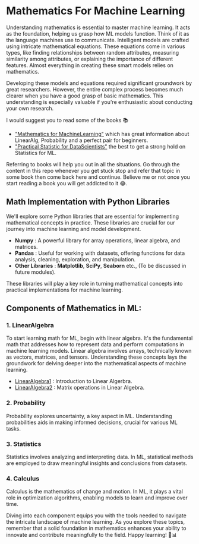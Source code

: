 # Mathematics For Machine Learning

Understanding mathematics is essential to master machine learning. It acts as the foundation, helping us grasp how ML models function. Think of it as the language machines use to communicate. Intelligent models are crafted using intricate mathematical equations. These equations come in various types, like finding relationships between random attributes, measuring similarity among attributes, or explaining the importance of different features. Almost everything in creating these smart models relies on mathematics.

Developing these models and equations required significant groundwork by great researchers. However, the entire complex process becomes much clearer when you have a good grasp of basic mathematics. This understanding is especially valuable if you're enthusiastic about conducting your own research.

I would suggest you to read some of the books 📚  
- ["Mathematics for MachineLearning"](https://mml-book.github.io/) which has great information about LinearAlg,  Probability and a perfect pair for beginners.
- ["Practical Statistic for DataScientists"](https://www.oreilly.com/library/view/practical-statistics-for/9781491952955/) the best to get a strong hold on Statistics for ML.

Referring to books will help you out in all the situations. Go through the content in this repo whenever you get stuck stop and refer that topic in some book then come back here and continue. Believe me or not once you start reading a book you will get addicted to it 😂.

## Math Implementation with Python Libraries

We'll explore some Python libraries that are essential for implementing mathematical concepts in practice. These libraries are crucial for our journey into machine learning and model development.
- **Numpy** : A powerful library for array operations, linear algebra, and matrices.
- **Pandas** : Useful for working with datasets, offering functions for data analysis, cleaning, exploration, and manipulation.
- **Other Libraries** : **Matplotlib**, **SciPy**, **Seaborn** etc., (To be discussed in future modules).

These libraries will play a key role in turning mathematical concepts into practical implementations for machine learning. 


## Components of Mathematics in ML:

### 1. LinearAlgebra
To start learning math for ML, begin with linear algebra. It's the fundamental math that addresses how to represent data and perform computations in machine learning models. Linear algebra involves arrays, technically known as vectors, matrices, and tensors. Understanding these concepts lays the groundwork for delving deeper into the mathematical aspects of machine learning.

- [LinearAlgebra1](LinearAlgebra1.ipynb) : Introduction to Linear Algerbra.
- [LinearAlgebra2](LinearAlgebra2.ipynb) : Matrix operations in Linear Algebra.

### 2. Probability
Probability explores uncertainty, a key aspect in ML. Understanding probabilities aids in making informed decisions, crucial for various ML tasks.

### 3. Statistics
Statistics involves analyzing and interpreting data. In ML, statistical methods are employed to draw meaningful insights and conclusions from datasets.

### 4. Calculus
Calculus is the mathematics of change and motion. In ML, it plays a vital role in optimization algorithms, enabling models to learn and improve over time.


Diving into each component equips you with the tools needed to navigate the intricate landscape of machine learning. As you explore these topics, remember that a solid foundation in mathematics enhances your ability to innovate and contribute meaningfully to the field. Happy learning! 🚀📊
